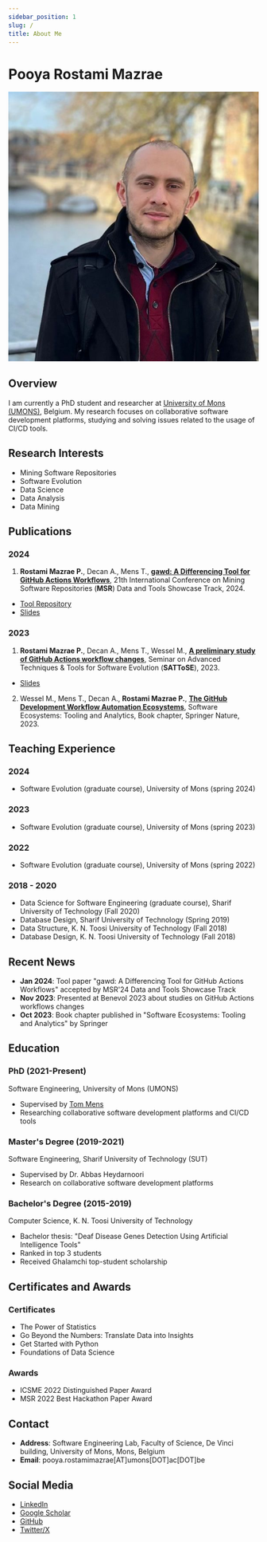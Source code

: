 ```yaml
---
sidebar_position: 1
slug: /
title: About Me
---
```


# Pooya Rostami Mazrae

![Pooya Rostami Mazrae](./../static/img/profile.jpg)

## Overview

I am currently a PhD student and researcher at [University of Mons (UMONS)](https://web.umons.ac.be/en/), Belgium. My research focuses on collaborative software development platforms, studying and solving issues related to the usage of CI/CD tools.

## Research Interests

- Mining Software Repositories
- Software Evolution
- Data Science
- Data Analysis
- Data Mining

## Publications

### 2024
1. **Rostami Mazrae P.**, Decan A., Mens T., [**gawd: A Differencing Tool for GitHub Actions Workflows**](https://dl.acm.org/doi/10.1145/3643991.3644873), 21th International Conference on Mining Software Repositories (**MSR**) Data and Tools Showcase Track, 2024.

[//]: # (   - [PDF]&#40;./../static/papers/MSR_2024_gawd_A_Differencing_Tool_for_GitHub_Actions_Workflows.pdf&#41;)
   - [Tool Repository](https://github.com/pooya-rostami/gawd)
   - [Slides](https://www.slideshare.net/slideshow/gawd-a-differencing-tool-for-github-actions-workflows-pdf/267498306)

### 2023
1. **Rostami Mazrae P.**, Decan A., Mens T., Wessel M., [**A preliminary study of GitHub Actions workflow changes**](https://ceur-ws.org/Vol-3483/paper8.pdf), Seminar on Advanced Techniques & Tools for Software Evolution (**SATToSE**), 2023.

[//]: # (   - [PDF]&#40;./../static/papers/Sattose_2023_A_Preliminary_Study_of_GitHub_Actions_Workflow_Changes.pdf&#41;)
   - [Slides](https://www.slideshare.net/pooyarostamimazrae/a-preliminary-study-of-github-actions-workflow-changes-pptx)

2. Wessel M., Mens T., Decan A., **Rostami Mazrae P.**, [**The GitHub Development Workflow Automation Ecosystems**](https://link.springer.com/chapter/10.1007/978-3-031-36060-2_8), Software Ecosystems: Tooling and Analytics, Book chapter, Springer Nature, 2023.

[//]: # (   - [PDF]&#40;./../static/papers/Springer_2023_bookChapter.pdf&#41;)

## Teaching Experience

### 2024
- Software Evolution (graduate course), University of Mons (spring 2024)

### 2023
- Software Evolution (graduate course), University of Mons (spring 2023)

### 2022
- Software Evolution (graduate course), University of Mons (spring 2022)

### 2018 - 2020
- Data Science for Software Engineering (graduate course), Sharif University of Technology (Fall 2020)
- Database Design, Sharif University of Technology (Spring 2019)
- Data Structure, K. N. Toosi University of Technology (Fall 2018)
- Database Design, K. N. Toosi University of Technology (Fall 2018)

## Recent News

- **Jan 2024**: Tool paper "gawd: A Differencing Tool for GitHub Actions Workflows" accepted by MSR'24 Data and Tools Showcase Track
- **Nov 2023**: Presented at Benevol 2023 about studies on GitHub Actions workflows changes
- **Oct 2023**: Book chapter published in "Software Ecosystems: Tooling and Analytics" by Springer

## Education

### PhD (2021-Present)
Software Engineering, University of Mons (UMONS)
- Supervised by [Tom Mens](https://scholar.google.com/citations?user=5RJe8dsAAAAJ&hl=en&oi=ao)
- Researching collaborative software development platforms and CI/CD tools

### Master's Degree (2019-2021)
Software Engineering, Sharif University of Technology (SUT)
- Supervised by Dr. Abbas Heydarnoori
- Research on collaborative software development platforms

### Bachelor's Degree (2015-2019)
Computer Science, K. N. Toosi University of Technology
- Bachelor thesis: "Deaf Disease Genes Detection Using Artificial Intelligence Tools"
- Ranked in top 3 students
- Received Ghalamchi top-student scholarship

## Certificates and Awards

### Certificates
- The Power of Statistics
- Go Beyond the Numbers: Translate Data into Insights
- Get Started with Python
- Foundations of Data Science

### Awards
- ICSME 2022 Distinguished Paper Award
- MSR 2022 Best Hackathon Paper Award

## Contact

- **Address**: Software Engineering Lab, Faculty of Science, De Vinci building, University of Mons, Mons, Belgium
- **Email**: pooya.rostamimazrae[AT]umons[DOT]ac[DOT]be

## Social Media

- [LinkedIn](https://linkedin.com/in/pooya-rostami)
- [Google Scholar](https://scholar.google.com/citations?user=FRhphAoAAAAJ&hl=en)
- [GitHub](https://github.com/pooya-rostami)
- [Twitter/X](https://twitter.com/Pooya_r_m)
